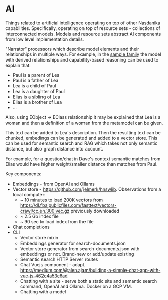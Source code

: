 # AI

Things related to artificial intelligence operating on top of other Nasdanika capabilities.
Specifically, operating on top of resource sets - collections of interconnected models. 
Models and resource sets abstract AI components from low level implementation details.

"Narrator" processors which describe model elements and their relationships in multiple ways.
For example, in the [sample family](https://nasdanika-demos.github.io/family-semantic-mapping/)
the model with derived relationships and capability-based reasoning can be used to explain that:

* Paul is a parent of Lea
* Paul is a father of Lea
* Lea is a child of Paul
* Lea is a daughter of Paul
* Elias is a sibling of Lea
* Elias is a brother of Lea
* ...

Also, using EObject -> EClass relationship it may be explained that Lea is a woman and then a definition
of a woman from the metamodel can be given.

This text can be added to Lea's description. Then the resulting text can be chunked, embedings can be generated and
added to a vector store.
This can be used for semantic search and RAG which takes not only semantic distance, but also graph distance into
account.

For example, for a question/chat in Dave's context semantic matches from Elias would have
higher weight/smaller distance than matches from Paul.

Key components:

* Embeddings - from OpenAI and Ollams
* Vector store - https://github.com/jelmerk/hnswlib. Observations from a local computer:
    * ~ 10 minutes to load 200K vectors from https://dl.fbaipublicfiles.com/fasttext/vectors-crawl/cc.en.300.vec.gz previously downloaded
    * ~ 2.5 Gb index file
    * ~ 90 sec to load index from the file
* Chat completions
* CLI
    * Vector store mixin
    * Embeddings generator for search-documents.json
    * Vector store generator from search-documents.json with embeddings or not. Brand-new or add/update existing
    * Semantic search HTTP Server routes
    * Chat Vuejs component - adapt https://medium.com/@alen.ajam/building-a-simple-chat-app-with-vue-js-462c4a53c6ad
    * Chatting with a site - serve both a static site and semantic search command, OpenAI and Ollama. Docker on a GCP VM.
    * Chatting with a model
    




